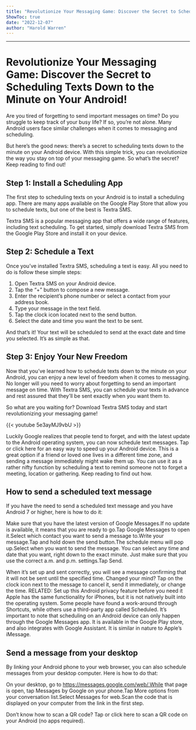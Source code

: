 ```yaml
---
title: "Revolutionize Your Messaging Game: Discover the Secret to Scheduling Texts Down to the Minute on Your Android!"
ShowToc: true 
date: "2022-12-07"
author: "Harold Warren"
---
```

*****
# Revolutionize Your Messaging Game: Discover the Secret to Scheduling Texts Down to the Minute on Your Android!

Are you tired of forgetting to send important messages on time? Do you struggle to keep track of your busy life? If so, you’re not alone. Many Android users face similar challenges when it comes to messaging and scheduling.

But here’s the good news: there’s a secret to scheduling texts down to the minute on your Android device. With this simple trick, you can revolutionize the way you stay on top of your messaging game. So what’s the secret? Keep reading to find out!

## Step 1: Install a Scheduling App

The first step to scheduling texts on your Android is to install a scheduling app. There are many apps available on the Google Play Store that allow you to schedule texts, but one of the best is Textra SMS.

Textra SMS is a popular messaging app that offers a wide range of features, including text scheduling. To get started, simply download Textra SMS from the Google Play Store and install it on your device.

## Step 2: Schedule a Text

Once you’ve installed Textra SMS, scheduling a text is easy. All you need to do is follow these simple steps:

1. Open Textra SMS on your Android device.
2. Tap the “+” button to compose a new message.
3. Enter the recipient’s phone number or select a contact from your address book.
4. Type your message in the text field.
5. Tap the clock icon located next to the send button.
6. Select the date and time you want the text to be sent.

And that’s it! Your text will be scheduled to send at the exact date and time you selected. It’s as simple as that.

## Step 3: Enjoy Your New Freedom

Now that you’ve learned how to schedule texts down to the minute on your Android, you can enjoy a new level of freedom when it comes to messaging. No longer will you need to worry about forgetting to send an important message on time. With Textra SMS, you can schedule your texts in advance and rest assured that they’ll be sent exactly when you want them to.

So what are you waiting for? Download Textra SMS today and start revolutionizing your messaging game!

{{< youtube 5e3ayMJ9vbU >}} 



Luckily Google realizes that people tend to forget, and with the latest update to the Android operating system, you can now schedule text messages. Tap or click here for an easy way to speed up your Android device.
This is a great option if a friend or loved one lives in a different time zone, and sending a message immediately might wake them up. You can use it as a rather nifty function by scheduling a text to remind someone not to forget a meeting, location or gathering. Keep reading to find out how.

 
## How to send a scheduled text message


If you have the need to send a scheduled text message and you have Android 7 or higher, here is how to do it:

 
Make sure that you have the latest version of Google Messages.If no update is available, it means that you are ready to go.Tap Google Messages to open it.Select which contact you want to send a message to.Write your message.Tap and hold down the send button.The schedule menu will pop up.Select when you want to send the message. You can select any time and date that you want, right down to the exact minute. Just make sure that you use the correct a.m. and p.m. settings.Tap Send.


When it’s set up and sent correctly, you will see a message confirming that it will not be sent until the specified time. Changed your mind? Tap on the clock icon next to the message to cancel it, send it immediately, or change the time.
RELATED: Set up this Android privacy feature before you need it
Apple has the same functionality for iPhones, but it is not natively built into the operating system. Some people have found a work-around through Shortcuts, while others use a third-party app called Scheduled.
It’s important to note that scheduling on an Android device can only happen through the Google Messages app. It is available in the Google Play store, and also integrates with Google Assistant. It is similar in nature to Apple’s iMessage.

 
## Send a message from your desktop


By linking your Android phone to your web browser, you can also schedule messages from your desktop computer. Here is how to do that:

 
On your desktop, go to https://messages.google.com/web/.While that page is open, tap Messages by Google on your phone.Tap More options from your conversation list.Select Messages for web.Scan the code that is displayed on your computer from the link in the first step.


Don’t know how to scan a QR code? Tap or click here to scan a QR code on your Android (no apps required).





